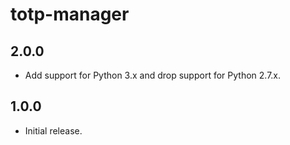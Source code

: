 # totp-manager

## 2.0.0
- Add support for Python 3.x and drop support for Python 2.7.x.

## 1.0.0
- Initial release.
